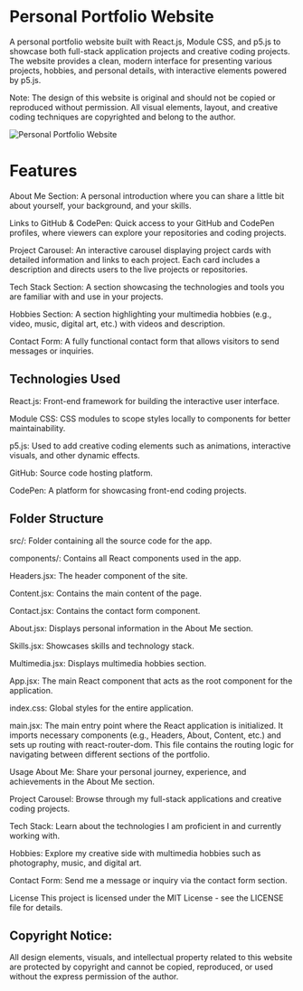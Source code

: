 
# Personal Portfolio Website
A personal portfolio website built with React.js, Module CSS, and p5.js to showcase both full-stack application projects and creative coding projects. The website provides a clean, modern interface for presenting various projects, hobbies, and personal details, with interactive elements powered by p5.js.

Note: The design of this website is original and should not be copied or reproduced without permission. All visual elements, layout, and creative coding techniques are copyrighted and belong to the author.

![Personal Portfolio Website](https://i.ibb.co/B53gFPZd/myweb.png)

# Features
About Me Section: A personal introduction where you can share a little bit about yourself, your background, and your skills.

Links to GitHub & CodePen: Quick access to your GitHub and CodePen profiles, where viewers can explore your repositories and coding projects.

Project Carousel: An interactive carousel displaying project cards with detailed information and links to each project. Each card includes a description and directs users to the live projects or repositories.

Tech Stack Section: A section showcasing the technologies and tools you are familiar with and use in your projects.

Hobbies Section: A section highlighting your multimedia hobbies (e.g., video, music, digital art, etc.) with videos and description.

Contact Form: A fully functional contact form that allows visitors to send messages or inquiries. 

## Technologies Used
React.js: Front-end framework for building the interactive user interface.

Module CSS: CSS modules to scope styles locally to components for better maintainability.

p5.js: Used to add creative coding elements such as animations, interactive visuals, and other dynamic effects.

GitHub: Source code hosting platform.

CodePen: A platform for showcasing front-end coding projects.


## Folder Structure
src/: Folder containing all the source code for the app.

components/: Contains all React components used in the app.

Headers.jsx: The header component of the site.

Content.jsx: Contains the main content of the page.

Contact.jsx: Contains the contact form component.

About.jsx: Displays personal information in the About Me section.

Skills.jsx: Showcases skills and technology stack.

Multimedia.jsx: Displays multimedia hobbies section.

App.jsx: The main React component that acts as the root component for the application.

index.css: Global styles for the entire application.

main.jsx: The main entry point where the React application is initialized. It imports necessary components (e.g., Headers, About, Content, etc.) and sets up routing with react-router-dom. This file contains the routing logic for navigating between different sections of the portfolio.

Usage
About Me: Share your personal journey, experience, and achievements in the About Me section.

Project Carousel: Browse through my full-stack applications and creative coding projects.

Tech Stack: Learn about the technologies I am proficient in and currently working with.

Hobbies: Explore my creative side with multimedia hobbies such as photography, music, and digital art.

Contact Form: Send me a message or inquiry via the contact form section.

License
This project is licensed under the MIT License - see the LICENSE file for details.

## Copyright Notice: 
All design elements, visuals, and intellectual property related to this website are protected by copyright and cannot be copied, reproduced, or used without the express permission of the author.



